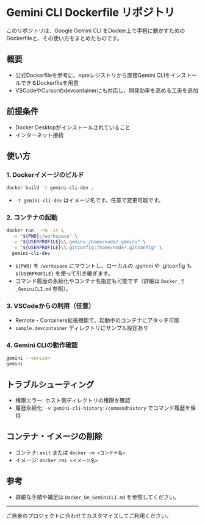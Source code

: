 # Gemini CLI Dockerfile リポジトリ

このリポジトリは、Google Gemini CLI をDocker上で手軽に動かすためのDockerfileと、その使い方をまとめたものです。

## 概要
- 公式Dockerfileを参考に、npmレジストリから直接Gemini CLIをインストールできるDockerfileを用意
- VSCodeやCursorのdevcontainerにも対応し、開発効率を高める工夫を追加

## 前提条件
- Docker Desktopがインストールされていること
- インターネット接続

## 使い方

### 1. Dockerイメージのビルド

```sh
docker build -t gemini-cli-dev .
```

- `-t gemini-cli-dev` はイメージ名です。任意で変更可能です。

### 2. コンテナの起動

```sh
docker run --rm -it \
  -v "${PWD}:/workspace" \
  -v "${USERPROFILE}\\.gemini:/home/node/.gemini" \
  -v "${USERPROFILE}\\.gitconfig:/home/node/.gitconfig" \
  gemini-cli-dev
```

- `${PWD}` を `/workspace` にマウントし、ローカルの .gemini や .gitconfig も `${USERPROFILE}` を使って引き継ぎます。
- コマンド履歴の永続化やコンテナ名指定も可能です（詳細は `Docker_で_GeminiCLI.md` 参照）。

### 3. VSCodeからの利用（任意）
- Remote - Containers拡張機能で、起動中のコンテナにアタッチ可能
- `sample.devcontainer` ディレクトリにサンプル設定あり

### 4. Gemini CLIの動作確認

```zsh
gemini --version
gemini
```

## トラブルシューティング
- 権限エラー: ホスト側ディレクトリの権限を確認
- 履歴永続化: `-v gemini-cli-history:/commandhistory` でコマンド履歴を保持

## コンテナ・イメージの削除
- コンテナ: `exit` または `docker rm <コンテナ名>`
- イメージ: `docker rmi <イメージ名>`

## 参考
- 詳細な手順や補足は `Docker_De_GeminiCLI.md` を参照してください。

---

ご自身のプロジェクトに合わせてカスタマイズしてご利用ください。
